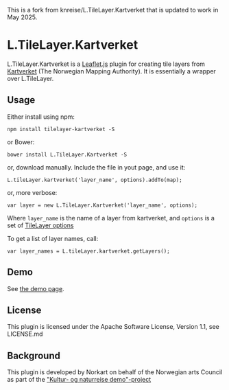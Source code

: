 This is a fork from knreise/L.TileLayer.Kartverket that is updated to work in May 2025.

L.TileLayer.Kartverket
======================

L.TileLayer.Kartverket is a [Leaflet.js][leaflet] plugin for creating tile
layers from [Kartverket][kartverket] (The Norwegian Mapping Authority). It is
essentially a wrapper over L.TileLayer.

Usage
-----

Either install using npm:

    npm install tilelayer-kartverket -S

or Bower:

    bower install L.TileLayer.Kartverket -S

or, download manually. Include the file in yout page, and use it:

    L.tileLayer.kartverket('layer_name', options).addTo(map);

or, more verbose:

    var layer = new L.TileLayer.Kartverket('layer_name', options);

Where ``layer_name`` is the name of a layer from kartverket, and ``options`` is
a set of [TileLayer options][tl-options]

To get a list of layer names, call:

    var layer_names = L.tileLayer.kartverket.getLayers();

Demo
-----
See [the demo page][demo].

[demo]: http://knreise.github.io/L.TileLayer.Kartverket/example.html

License
-------
This plugin is licensed under the Apache Software License, Version 1.1,
see LICENSE.md

Background
----------
This plugin is developed by Norkart on behalf of the Norwegian arts Council as
part of the ["Kultur- og naturreise demo"-project][knreise]


[kartverket]: http://kartverket.no/Kart/Gratis-kartdata/Cache-tjenester/
[leaflet]: http://leafletjs.com
[tl-options]: http://leafletjs.com/reference.html#tilelayer-options
[knreise]: https://github.com/knreise/demonstratorer
